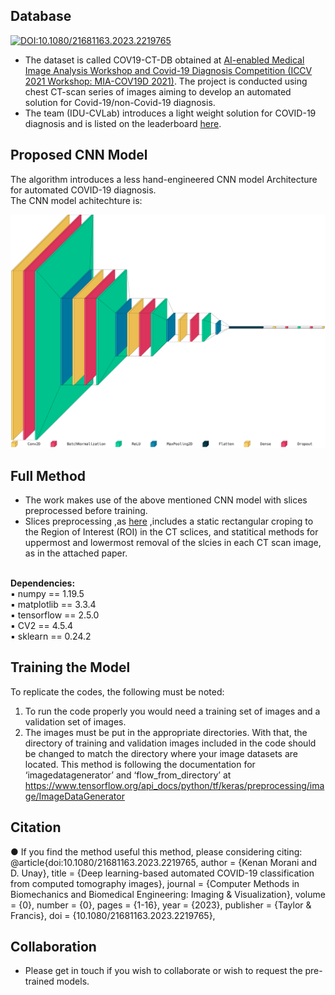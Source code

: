 ## Database

[![DOI:10.1080/21681163.2023.2219765](http://img.shields.io/badge/DOI-10.1101/2021.01.08.425840-B31B1B.svg)](https://doi.org/10.1080/21681163.2023.2219765)   
* The dataset is called COV19-CT-DB obtained at [AI-enabled Medical Image Analysis Workshop and Covid-19 Diagnosis Competition (ICCV 2021 Workshop: MIA-COV19D 2021)](https://mlearn.lincoln.ac.uk/mia-cov19d/). The project is conducted using chest CT-scan series of images aiming to develop an automated solution for Covid-19/non-Covid-19 diagnosis. <br/>
* The team (IDU-CVLab) introduces a light weight solution for COVID-19 diagnosis and is listed on the leaderboard [here](https://cpb-eu-w2.wpmucdn.com/blogs.lincoln.ac.uk/dist/c/6133/files/2022/03/iccv_cov19d_leaderboard.pdf). <br/>

## Proposed CNN Model
The algorithm introduces a less hand-engineered CNN model Architecture for automated COVID-19 diagnosis. <br/>The CNN model achitechture is: <br/>
<p align="center">
  <img src="https://github.com/IDU-CVLab/COV19D/blob/main/Figures/CNN-Model-Architecture.png" />
</p>      


## Full Method
* The work makes use of the above mentioned CNN model with slices preprocessed before training. 
* Slices preprocessing ,as [here](https://github.com/IDU-CVLab/Images_Preprocessing) ,includes a static rectangular croping to the Region of Interest (ROI) in the CT sclices, and statitical methods for uppermost and lowermost removal of the slcies in each CT scan image, as in the attached paper. <br />

<br/>
<b> Dependencies: </b><br/>
▪ numpy == 1.19.5 <br/>
▪ matplotlib == 3.3.4 <br/>
▪ tensorflow == 2.5.0 <br/>
▪ CV2 == 4.5.4 <br />
▪ sklearn == 0.24.2 <br />

## Training the Model
To replicate the codes, the following must be noted:
1. To run the code properly you would need a training set of images and a validation set of images.
2. The images must be put in the appropriate directories. With that, the directory of training and validation images included in the code should be changed to match the directory where your image datasets are located. This method is following the documentation for ‘imagedatagenerator’ and ‘flow_from_directory’ at https://www.tensorflow.org/api_docs/python/tf/keras/preprocessing/image/ImageDataGenerator <br />       

## Citation
● If you find the method useful this method, please considering citing: <br/>
@article{doi:10.1080/21681163.2023.2219765,
author = {Kenan Morani and D. Unay},
title = {Deep learning-based automated COVID-19 classification from computed tomography images},
journal = {Computer Methods in Biomechanics and Biomedical Engineering: Imaging \& Visualization},
volume = {0},
number = {0},
pages = {1-16},
year  = {2023},
publisher = {Taylor & Francis},
doi = {10.1080/21681163.2023.2219765},

## Collaboration
* Please get in touch if you wish to collaborate or wish to request the pre-trained models.
